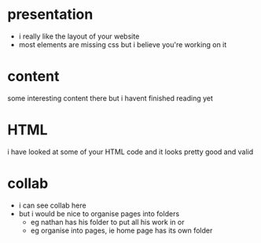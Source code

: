 # presentation
- i really like the layout of your website
- most elements are missing css but i believe you're working on it

# content
some interesting content there but i havent finished reading yet

# HTML
i have looked at some of your HTML code and it looks pretty good and valid

# collab
- i can see collab here
- but i would be nice to organise pages into folders
  - eg nathan has his folder to put all his work in or
  - eg organise into pages, ie home page has its own folder
